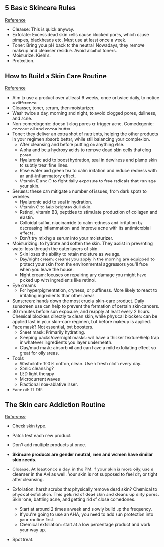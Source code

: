 ## 5 Basic Skincare Rules
[Reference](https://www.youtube.com/watch?v=cJtBCHhqylg)

- Cleanse: This is quick anyway.
- Exfoliate: Excess dead skin cells cause blocked pores, which cause pimples, blackheads etc. Must use at least once a week.
- Toner: Bring your pH back to the neutral. Nowadays, they remove makeup and cleanser residue. Avoid alcohol toners.
- Moisturize. Kiehl's.
- Protection.

## How to Build a Skin Care Routine
[Reference](https://www.nytimes.com/guides/t-magazine/skincare-routine?smid=fb-nytimes&smtyp=cur)

- Aim to use a product over at least 6 weeks, once or twice daily, to notice a difference.
- Cleanser, toner, serum, then moisturizer.
- Wash twice a day, morning and night, to avoid clogged pores, dullness, and acne.
- Non-comedogenic: doesn't clog pores or trigger acne. Comedogenic: coconut oil and cocoa butter.
- Toner: they deliver an extra shot of nutrients, helping the other products in your regimen absorb better, while still balancing your complexion.
  - After cleansing and before putting on anything else.
  - Alpha and beta hydroxy acids to remove dead skin cells that clog pores.
  - Hyaluronic acid to boost hydration, seal in dewiness and plump skin to subtly treat fine lines.
  - Rose water and green tea to calm irritation and reduce redness with an anti-inflammatory effect.
  - Vitamin E and C to fight daily exposure to free radicals that can age your skin.
- Serums: these can mitigate a number of issues, from dark spots to wrinkles.
  - Hyaluronic acid to seal in hydration.
  - Vitamin C to help brighten dull skin.
  - Retinol, vitamin B3, peptides to stimulate production of collagen and elastin.
  - Colloidal sulfur, niacinamide to calm redness and irritation by decreasing inflammation, and improve acne with its antimicrobial effects.
  - Don't try mixing a serum into your moisturizer.
- Moisturizing: to hydrate and soften the skin. They assist in preventing water loss through the outer layers of skin.
  - Skin loses the ability to retain moisture as we age.
  - Day/night cream: creams you apply in the morning are equipped to protect your skin from the environmental aggressors you'll face when you leave the house.
  - Night cream: focuses on repairing any damage you might have picked up with ingredients like retinol.
- Eye creams
  - For hyperpigmentation, dryness, or puffiness. More likely to react to irritating ingredients than other areas.
- Sunscreen: hands down the most crucial skin-care product. Daily sunscreen use can help to prevent the formation of certain skin cancers.
- 30 minutes before sun exposure, and reapply at least every 2 hours. Chemical blockers directly to clean skin, while physical blockers can be applied last in your skin-care regimen, but before makeup is applied.
- Face mask? Not essential, but boosters.
  - Sheet mask: Primarily hydrating.
  - Sleeping packs/overnight masks: will have a thicker texture/help trap in whatever ingredients you layer underneath.
  - Clay/mud mask: absorb oil and can have a mild exfoliating effect so great for oily areas.
- Tools:
  - Washcloth: 100% cotton, clean. Use a fresh cloth every day.
  - Sonic cleansing?
  - LED light therapy
  - Microcurrent waves
  - Fractional non-ablative laser.
- Face oil: TLDR.

## The Skin care Addiction Routine
[Reference](https://www.reddit.com/r/SkincareAddiction/wiki/sca_routine)

- Check skin type.
- Patch test each new product.
- Don't add multiple products at once.
- **Skincare products are gender neutral, men and women have similar skin needs.**

- Cleanse. At least once a day, in the PM. If your skin is more oily, use a cleanser in the AM as well. Your skin is not supposed to feel dry or tight after cleansing.
- Exfoliation: harsh scrubs that physically remove dead skin? Chemical to physical exfoliation. This gets rid of dead skin and cleans up dirty pores. Skin tone, battling acne, and getting rid of close comedones.
  - Start at around 2 times a week and slowly build up the frequency.
  - If you're going to use an AHA, you need to add sun protection into your routine first.
  - Chemical exfoliation: start at a low percentage product and work your way up.
- Spot treat.
